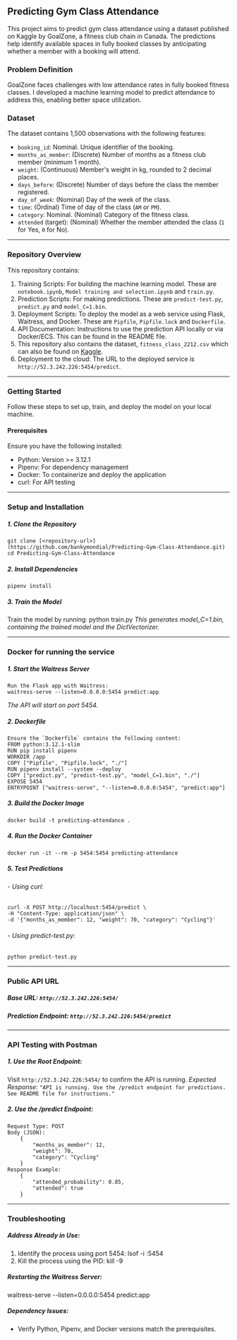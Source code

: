 ## Predicting Gym Class Attendance

This project aims to predict gym class attendance using a dataset published on Kaggle by GoalZone, a fitness club chain in Canada. The predictions help identify available spaces in fully booked classes by anticipating whether a member with a booking will attend.

### Problem Definition
GoalZone faces challenges with low attendance rates in fully booked fitness classes. I developed a machine learning model to predict attendance to address this, enabling better space utilization.

### Dataset
The dataset contains 1,500 observations with the following features:
- `booking_id`: Nominal. Unique identifier of the booking.
- `months_as_member`: (Discrete) Number of months as a fitness club member (minimum 1 month).
- `weight`:  (Continuous) Member's weight in kg, rounded to 2 decimal places.
- `days_before`: (Discrete) Number of days before the class the member registered.
- `day_of_week`: (Nominal) Day of the week of the class.
- `time`: (Ordinal) Time of day of the class (`AM` or `PM`).
- `category`: Nominal. (Nominal) Category of the fitness class.
- `attended` (target): (Nominal) Whether the member attended the class (`1` for Yes, `0` for No).
  
____________________________________________________________________________________________________________________________________________________

### Repository Overview
This repository contains:

1. Training Scripts: For building the machine learning model. These are `notebook.ipynb`, `Model training and selection.ipynb` and `train.py`. 
2. Prediction Scripts: For making predictions. These are `predict-test.py`, `predict.py` and `model_C=1.bin`.
3. Deployment Scripts: To deploy the model as a web service using Flask, Waitress, and Docker. These are `Pipfile`, `Pipfile.lock` and `Dockerfile`. 
4. API Documentation: Instructions to use the prediction API locally or via Docker/ECS. This can be found in the README file.
5. This repository also contains the dataset, `fitness_class_2212.csv` which can also be found on [Kaggle](https://www.kaggle.com/datasets/ddosad/datacamps-data-science-associate-certification).
6. Deployment to the cloud: The URL to the deployed service is `http://52.3.242.226:5454/predict`.


____________________________________________________________________________________________________________________________________________________


### Getting Started
Follow these steps to set up, train, and deploy the model on your local machine.

#### Prerequisites
Ensure you have the following installed:
- Python: Version >= 3.12.1
- Pipenv: For dependency management
- Docker: To containerize and deploy the application
- curl: For API testing

____________________________________________________________________________________________________________________________________________________


### Setup and Installation
##### 1. Clone the Repository
    git clone [<repository-url>](https://github.com/bankymondial/Predicting-Gym-Class-Attendance.git)
    cd Predicting-Gym-Class-Attendance
##### 2. Install Dependencies
    pipenv install    
##### 3. Train the Model
   Train the model by running:
   python train.py
_This generates model_C=1.bin, containing the trained model and the DictVectorizer._

____________________________________________________________________________________________________________________________________________________


### Docker for running the service
##### 1. Start the Waitress Server
    Run the Flask app with Waitress:
    waitress-serve --listen=0.0.0.0:5454 predict:app
_The API will start on port 5454._
##### 2. Dockerfile
    Ensure the `Dockerfile` contains the following content:
    FROM python:3.12.1-slim
    RUN pip install pipenv
    WORKDIR /app
    COPY ["Pipfile", "Pipfile.lock", "./"]
    RUN pipenv install --system --deploy
    COPY ["predict.py", "predict-test.py", "model_C=1.bin", "./"]
    EXPOSE 5454
    ENTRYPOINT ["waitress-serve", "--listen=0.0.0.0:5454", "predict:app"]
##### 3. Build the Docker Image
    docker build -t predicting-attendance .
##### 4. Run the Docker Container
    docker run -it --rm -p 5454:5454 predicting-attendance
##### 5. Test Predictions
###### - Using curl:
    curl -X POST http://localhost:5454/predict \
    -H "Content-Type: application/json" \
    -d '{"months_as_member": 12, "weight": 70, "category": "Cycling"}'
###### - Using predict-test.py:
    python predict-test.py

____________________________________________________________________________________________________________________________________________________


### Public API URL
##### Base URL: `http://52.3.242.226:5454/`
##### Prediction Endpoint: `http://52.3.242.226:5454/predict`

____________________________________________________________________________________________________________________________________________________


### API Testing with Postman
##### 1. Use the Root Endpoint:
Visit `http://52.3.242.226:5454/` to confirm the API is running.
_Expected Response_:
`"API is running. Use the /predict endpoint for predictions. See README file for instructions."`
##### 2. Use the /predict Endpoint:
    Request Type: POST
    Body (JSON):
        {
            "months_as_member": 12,
            "weight": 70,
            "category": "Cycling"
        }
    Response Example:
        {
            "attended_probability": 0.85,
            "attended": true
        }

____________________________________________________________________________________________________________________________________________________


### Troubleshooting
##### Address Already in Use:
1. Identify the process using port 5454: lsof -i :5454
2. Kill the process using the PID: kill -9 <PID>

##### Restarting the Waitress Server:
waitress-serve --listen=0.0.0.0:5454 predict:app

##### Dependency Issues:
- Verify Python, Pipenv, and Docker versions match the prerequisites.


